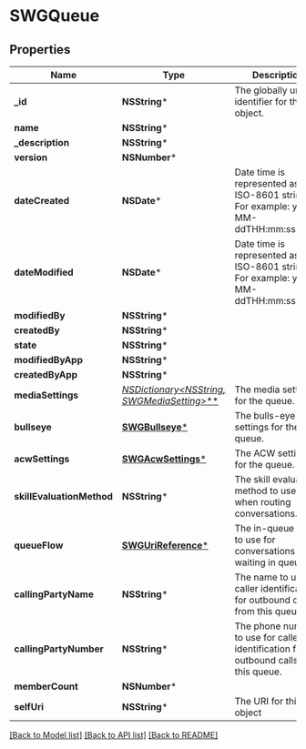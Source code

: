 # SWGQueue

## Properties
Name | Type | Description | Notes
------------ | ------------- | ------------- | -------------
**_id** | **NSString*** | The globally unique identifier for the object. | [optional] 
**name** | **NSString*** |  | [optional] 
**_description** | **NSString*** |  | [optional] 
**version** | **NSNumber*** |  | [optional] 
**dateCreated** | **NSDate*** | Date time is represented as an ISO-8601 string. For example: yyyy-MM-ddTHH:mm:ss.SSSZ | [optional] 
**dateModified** | **NSDate*** | Date time is represented as an ISO-8601 string. For example: yyyy-MM-ddTHH:mm:ss.SSSZ | [optional] 
**modifiedBy** | **NSString*** |  | [optional] 
**createdBy** | **NSString*** |  | [optional] 
**state** | **NSString*** |  | [optional] 
**modifiedByApp** | **NSString*** |  | [optional] 
**createdByApp** | **NSString*** |  | [optional] 
**mediaSettings** | [**NSDictionary&lt;NSString*, SWGMediaSetting&gt;***](SWGMediaSetting.md) | The media settings for the queue. | 
**bullseye** | [**SWGBullseye***](SWGBullseye.md) | The bulls-eye settings for the queue. | [optional] 
**acwSettings** | [**SWGAcwSettings***](SWGAcwSettings.md) | The ACW settings for the queue. | 
**skillEvaluationMethod** | **NSString*** | The skill evaluation method to use when routing conversations. | 
**queueFlow** | [**SWGUriReference***](SWGUriReference.md) | The in-queue flow to use for conversations waiting in queue. | [optional] 
**callingPartyName** | **NSString*** | The name to use for caller identification for outbound calls from this queue. | [optional] 
**callingPartyNumber** | **NSString*** | The phone number to use for caller identification for outbound calls from this queue. | [optional] 
**memberCount** | **NSNumber*** |  | [optional] 
**selfUri** | **NSString*** | The URI for this object | [optional] 

[[Back to Model list]](../README.md#documentation-for-models) [[Back to API list]](../README.md#documentation-for-api-endpoints) [[Back to README]](../README.md)



